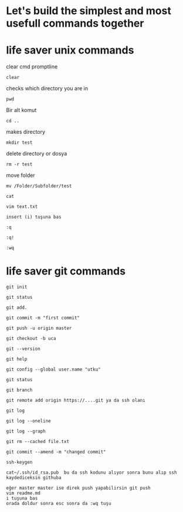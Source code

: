# Let's build the simplest and most usefull commands together


# life saver unix commands

clear cmd promptline
```
clear
```

checks which directory you are in
```
pwd
```

Bir alt komut
```
cd ..
```
makes directory 
```
mkdir test
```
delete directory or dosya
```
rm -r test
```

move folder
```
mv /Folder/Subfolder/test
```
```
cat
```
```
vim text.txt
```
```
insert (i) tuşuna bas
```
```
:q 
```
```
:q!
```
```
:wq
```



# life saver git commands
```
git init
```
```
git status
```
```
git add.
```
```
git commit -m "first commit"
```
```
git push -u origin master
```
```
git checkout -b uca
```
```
git --version
```
```
git help
```
```
git config --global user.name "utku"
```

```
git status
```
```
git branch
```
```
git remote add origin https://....git ya da ssh olanı
```
```
git log
```
```
git log --oneline
```
```
git log --graph
```
```
git rm --cached file.txt
```
```
git commit --amend -m "changed commit"
```
```
ssh-keygen
```
```
cat~/.ssh/id_rsa.pub  bu da ssh kodunu alıyor sonra bunu alıp ssh kaydediceksin githuba
```
  
```
eğer master master ise direk push yapabilirsin git push
vim readme.md 
i tuşuna bas 
orada doldur sonra esc sonra da :wq tuşu
```
